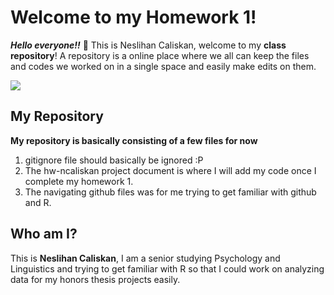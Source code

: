 # Welcome to my Homework 1!

***Hello everyone!!*** :hear_no_evil:
This is Neslihan Caliskan, welcome to my **class repository**! A repository is a online place where we all can keep the files and codes we worked on in a single space and easily make edits on them. 

![](https://giphy.com/gifs/cat-drinking-monday-Ytz5fkp09VIyc)

## My Repository
**My repository is basically consisting of a few files for now**
1. gitignore file should basically  be ignored :P
2. The hw-ncaliskan project document is where I will add my code once I complete my homework 1.
3. The navigating github files was for me trying to get familiar with github and R. 

## Who am I?
This is **Neslihan Caliskan**, I am a senior studying Psychology and Linguistics and trying to get familiar with R so that I could work on analyzing data for my honors thesis projects easily. 
